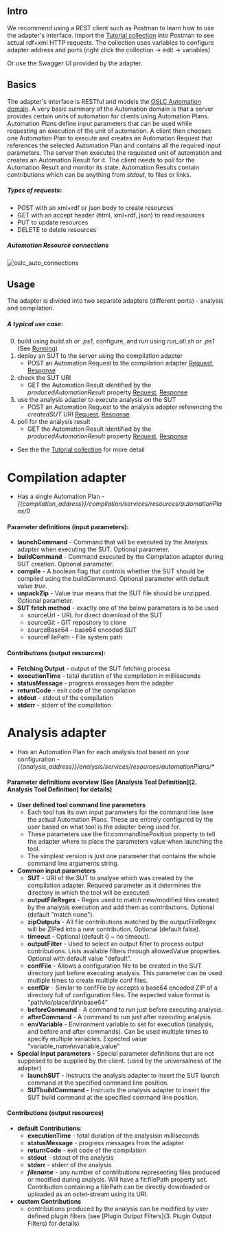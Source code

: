 ## Intro
We recommend using a REST client such as Postman to learn how to use the adapter's interface.
Import the [Tutorial collection](https://pajda.fit.vutbr.cz/verifit/oslc-generic-analysis/-/blob/master/Tutorial.postman_collection.json) into Postman to see actual rdf+xml HTTP requests. The collection uses variables to configure adapter address and ports (right click the collection -> edit -> variables)

Or use the Swagger UI provided by the adapter.

## Basics
The adapter's interface is RESTful and models the [OSLC Automation domain](https://rawgit.com/oasis-tcs/oslc-domains/master/auto/automation-spec.html). A very basic summary of the Automation domain is that a server provides certain units of automation for clients using Automation Plans. Automation Plans define input parameters that can be used while requesting an execution of the unit of automation. A client then chooses one Automation Plan to execute and creates an Automation Request that references the selected Automation Plan and contains all the required input parameters. The server then executes the requested unit of automation and creates an Automation Result for it. The client needs to poll for the Automation Result and monitor its state. Automation Results contain contributions which can be anything from *stdout*, to files or links. 

##### Types of requests:
- POST with an xml+rdf or json body to create resources
- GET with an accept header (html, xml+rdf, json) to read resources
- PUT to update resources
- DELETE to delete resources

##### Automation Resource connections
![oslc_auto_connections](uploads/a77863d3e521273bb9e44eca90da29fe/oslc_auto_connections.png)

## Usage
The adapter is divided into two separate adapters (different ports) - analysis and compilation.

##### A typical use case:
0) build using *build.sh or .ps1*, configure, and run using *run_all.sh or .ps1* (See [Running](../Setup-Guide/Running))
1) deploy an SUT to the server using the compilation adapter
    - POST an Automation Request to the compilation adapter [Request](uploads/7b30ba5c1f091b5d9ed8be05065f2ce7/image.png), [Response](uploads/bf5bc04805a854bb7ef75634fab5427b/image.png)
2) check the SUT URI
    - GET the Automation Result identified by the *producedAutomationResult* property [Request](uploads/cebef2fee25036d3a98841fbaad7dfef/image.png), [Response](uploads/dbe2aa35c51505dd6542b20981b707b5/Annotation_2020-08-30_163300.png)
3) use the analysis adapter to execute analysis on the SUT 
    - POST an Automation Request to the analysis adapter referencing the *createdSUT* URI [Request](uploads/808f48504c877f7f673aaa13132c7119/image.png), [Response](uploads/bf97e5dbd5631ed93034d636609844c5/image.png)
4) poll for the analysis result
    - GET the Automation Result identified by the *producedAutomationResult* property [Request](uploads/2cf1384d7170a684549f9e4ff183fcc1/image.png), [Response](uploads/f4dbf31e54a3a35f678350827a505f8d/Annotation_2020-08-30_163829.png)

- See the the [Tutorial collection](https://pajda.fit.vutbr.cz/xvasic/oslc-generic-analysis/-/blob/master/Tutorial.postman_collection.json) for more detail

# Compilation adapter
- Has a single Automation Plan - *{{compilation_address}}/compilation/services/resources/automationPlans/0*

#### Parameter definitions (input parameters):
   - **launchCommand** - Command that will be executed by the Analysis adapter when executing the SUT. Optional parameter.
   - **buildCommand** - Command executed by the Compilation adapter during SUT creation. Optional parameter.
   - **compile** - A boolean flag that controls whether the SUT should be compiled using the buildCommand. Optional parameter with default value *true*.
   - **unpackZip** - Value *true* means that the SUT file should be unzipped. Optional parameter. 
   - **SUT fetch method** - exactly one of the below parameters is to be used
      - sourceUrl - URL for direct download of the SUT
      - sourceGit - GIT repository to clone
      - sourceBase64 - base64 encoded SUT
      - sourceFilePath - File system path 

#### Contributions (output resources):
   - **Fetching Output** - output of the SUT fetching process
   - **executionTime** - total duration of the compilation in milliseconds 
   - **statusMessage** - progress messages from the adapter
   - **returnCode** - exit code of the compilation
   - **stdout** - stdout of the compilation
   - **stderr** - stderr of the compilation

# Analysis adapter
- Has an Automation Plan for each analysis tool based on your configuration - *{{analysis_address}}/analysis/services/resources/automationPlans/\**

#### Parameter definitions overview (See [Analysis Tool Definition](2. Analysis Tool Definition) for details)
   - **User defined tool command line parameters**
      - Each tool has its own input parameters for the command line (see the actual Automation Plans. These are entirely configured by the user based on what tool is the adapter being used for.
      - These parameters use the fit:commandlinePosition property to tell the adapter where to place the parameters value when launching the tool.
      - The simplest version is just one parameter that contains the whole command line arguments string.
   - **Common input parameters**
      - **SUT** - URI of the SUT to analyse which was created by the compilation adapter. Required parameter as it determines the directory in which the tool will be executed.
      - **outputFileRegex** - Regex used to match new/modified files created by the analysis execution and add them as contributions. Optional (default "match none").
      - **zipOutputs** - All file contributions matched by the outputFileRegex will be ZIPed into a new contribution. Optional (default false).
      - **timeout** -  Optional (default 0 ~ no timeout).
      - **outputFilter** - Used to select an output filter to process output contributions. Lists available filters through allowedValue properties. Optional with default value "default".
      - **confFile** - Allows a configuration file to be created in the SUT directory just before executing analysis. This parameter can be used multiple times to create multiple conf files.
      - **confDir** - Similar to confFile by accepts a base64 encoded ZIP  of a directory full of configuration files. The expected value format is "path/to/place/dir\nbase64"
      - **beforeCommand** - A command to run just before executing analysis. 
      - **afterCommand** - A command to run just after executing analysis.
      - **envVariable** - Environment variable to set for execution (analysis, and before and after commands). Can be used multiple times to specify multiple variables. Expected value "variable_name\nvariable_value"
   - **Special input parameters** - Special parameter definitions that are not supposed to be supplied by the client. (used by the universalness of the adapter)
      - **launchSUT** - Instructs the analysis adapter to insert the SUT launch command at the specified command line position.
      - **SUTbuildCommand** - Instructs the analysis adapter to insert the SUT build command at the specified command line position.
      
#### Contributions (output resources)
   - **default Contributions**:
      - **executionTime** - total duration of the analysisin milliseconds 
      - **statusMessage** - progress messages from the adapter
      - **returnCode** - exit code of the compilation
      - **stdout** - stdout of the analysis
      - **stderr** - stderr of the analysis
      - ***filename*** - any number of contributions representing files produced or modified during analysis. Will have a fit:filePath property set. Contribution containing a filePath can be directly downloaded or uploaded as an octet-stream using its URI.
   - **custom Contributions**
      - contributions produced by the analysis can be modified by user defined plugin filters (see [Plugin Output Filters](3. Plugin Output Filters) for details)